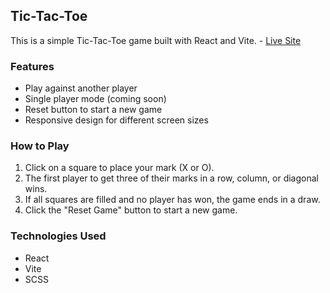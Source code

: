 ## Tic-Tac-Toe

This is a simple Tic-Tac-Toe game built with React and Vite. - [Live Site](https://tic-tac-toe-react-vite-game.netlify.app)

### Features

* Play against another player
* Single player mode (coming soon)
* Reset button to start a new game
* Responsive design for different screen sizes

### How to Play

1. Click on a square to place your mark (X or O).
2. The first player to get three of their marks in a row, column, or diagonal wins.
3. If all squares are filled and no player has won, the game ends in a draw.
4. Click the "Reset Game" button to start a new game.

### Technologies Used

* React
* Vite
* SCSS